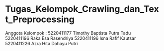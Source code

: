# Tugas_Kelompok_Crawling_dan_Text_Preprocessing

Anggota Kelompok :
5220411177 Timothy Baptista Putra Tadu  
5220411196 Raka Esa Rasendriya 
5220411196 Isna Rafif Kautsar  
5220411226 Azra Hita Dahayu Putri
